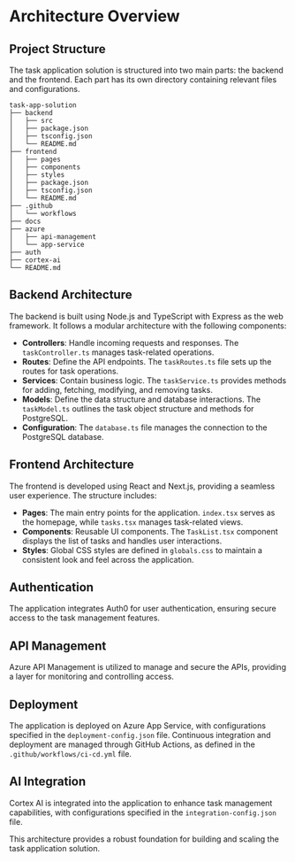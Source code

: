 # Architecture Overview

## Project Structure
The task application solution is structured into two main parts: the backend and the frontend. Each part has its own directory containing relevant files and configurations.

```
task-app-solution
├── backend
│   ├── src
│   ├── package.json
│   ├── tsconfig.json
│   └── README.md
├── frontend
│   ├── pages
│   ├── components
│   ├── styles
│   ├── package.json
│   ├── tsconfig.json
│   └── README.md
├── .github
│   └── workflows
├── docs
├── azure
│   ├── api-management
│   └── app-service
├── auth
├── cortex-ai
└── README.md
```

## Backend Architecture
The backend is built using Node.js and TypeScript with Express as the web framework. It follows a modular architecture with the following components:

- **Controllers**: Handle incoming requests and responses. The `taskController.ts` manages task-related operations.
- **Routes**: Define the API endpoints. The `taskRoutes.ts` file sets up the routes for task operations.
- **Services**: Contain business logic. The `taskService.ts` provides methods for adding, fetching, modifying, and removing tasks.
- **Models**: Define the data structure and database interactions. The `taskModel.ts` outlines the task object structure and methods for PostgreSQL.
- **Configuration**: The `database.ts` file manages the connection to the PostgreSQL database.

## Frontend Architecture
The frontend is developed using React and Next.js, providing a seamless user experience. The structure includes:

- **Pages**: The main entry points for the application. `index.tsx` serves as the homepage, while `tasks.tsx` manages task-related views.
- **Components**: Reusable UI components. The `TaskList.tsx` component displays the list of tasks and handles user interactions.
- **Styles**: Global CSS styles are defined in `globals.css` to maintain a consistent look and feel across the application.

## Authentication
The application integrates Auth0 for user authentication, ensuring secure access to the task management features.

## API Management
Azure API Management is utilized to manage and secure the APIs, providing a layer for monitoring and controlling access.

## Deployment
The application is deployed on Azure App Service, with configurations specified in the `deployment-config.json` file. Continuous integration and deployment are managed through GitHub Actions, as defined in the `.github/workflows/ci-cd.yml` file.

## AI Integration
Cortex AI is integrated into the application to enhance task management capabilities, with configurations specified in the `integration-config.json` file.

This architecture provides a robust foundation for building and scaling the task application solution.